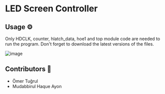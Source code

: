 # LED Screen Controller

## Usage :gear:
Only HDCLK, counter, hlatch_data, hoe1 and top module code are needed to run the program. Don't forget to download the latest versions of the files.

![image](https://github.com/omer38/LED_Screen_Controller/assets/69686830/dff453fa-4b7e-4dc8-b58b-d64b237a7a71)

## Contributors :busts_in_silhouette: 
- Ömer Tuğrul
- Mudabbirul Haque Ayon

